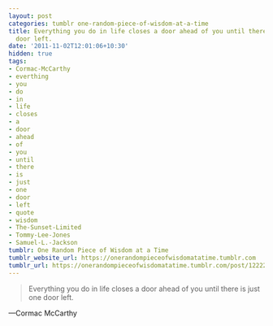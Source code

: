 ```yaml
---
layout: post
categories: tumblr one-random-piece-of-wisdom-at-a-time
title: Everything you do in life closes a door ahead of you until there is just one
  door left.
date: '2011-11-02T12:01:06+10:30'
hidden: true
tags:
- Cormac-McCarthy
- everthing
- you
- do
- in
- life
- closes
- a
- door
- ahead
- of
- you
- until
- there
- is
- just
- one
- door
- left
- quote
- wisdom
- The-Sunset-Limited
- Tommy-Lee-Jones
- Samuel-L.-Jackson
tumblr: One Random Piece of Wisdom at a Time
tumblr_website_url: https://onerandompieceofwisdomatatime.tumblr.com
tumblr_url: https://onerandompieceofwisdomatatime.tumblr.com/post/12222373647/everything-you-do-in-life-closes-a-door-ahead-of
---
```

> Everything you do in life closes a door ahead of you until there is just one door left.

—Cormac McCarthy
